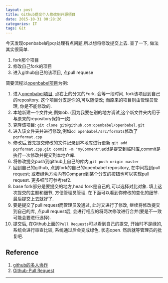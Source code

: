 ```yaml
---
layout: post
title: Github提交个人修改到开源项目
date: 2015-10-31 00:28:26
categories: IT
tags: Git
---
```


今天发现openbabel的pqr处理有点问题,所以想将修改提交上去. 查了一下, 做法其实很简单.

1. fork那个项目
2. 修改自己fork的项目
3. 进入github自己的该项目, 点pull requese

简要流程以[openbabel项目](git@github.com:openbabel/openbabel.git)为例:

1. 进入[openbabel项目](git@github.com:openbabel/openbabel.git), 点右上的分叉的Fork. 会等一段时间, fork该项目到自己的repository. 这个项目分支是你的,可以随便改; 而原来的项目则由管理员管理, 你是不能修改的.
2. 本地新建一个文件夹,例如ob. (因为我要在别的地方调试,这个新文件夹内用于与原来的repository保持一致)
3. 克隆该项目: `git clone git@github.com:openbabel/openbabel.git`
4. 进入该文件夹并进行修改,例如`cd openbabel/src/formats`修改了`pqrformat.cpp`
5. 修改后,首先提交修改的文件记录到本地库进行更新.`git add pqrformat.cpp;git commit -m "myComment"`.add是提交到临时库,commit是执行一次修改并提交到本地仓库.
6. 将修改提交push到github上自己的库内,`git push origin master`
7. 回到自己的github, 点到fork的自己的openbabel repository, 在中间找到pull request; 或者绿色方块内有Compare到某个分支的按钮也可以实现pull request. 更多细节可参考ref2.
8. base fork部分是要提交的地方,head fork是自己的,可以选择对比对象. 填上这次提交的主题和细节, 方便管理员管理. 在下面可以看到你修改的变化的细节. 最后提交上去就好了.
9. 要是提交了pull request而管理员没通过, 此时又进行了修改, 继续将修改提交到自己的库, 点pull request后, 会进行相应的将两次修改进行合并(要是不一致可能会要进行选择).
10. 提交后, 在Github上面的`Pull Requests`可以看到自己的提交, 开始时不是绿的,系统会进行审查比较, 系统通过后会变成绿色, 状态open. 然后就等管理员的批复吧.

## Reference

1. [github的多人协作](https://gist.github.com/suziewong/4378619)
2. [Github-Pull Request](https://help.github.com/articles/using-pull-requests/)

------
